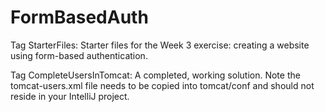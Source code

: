 # FormBasedAuth

Tag StarterFiles: Starter files for the Week 3 exercise: creating a website using form-based authentication.

Tag CompleteUsersInTomcat: A completed, working solution. Note the tomcat-users.xml file needs to be copied into tomcat/conf
    and should not reside in your IntelliJ project.
